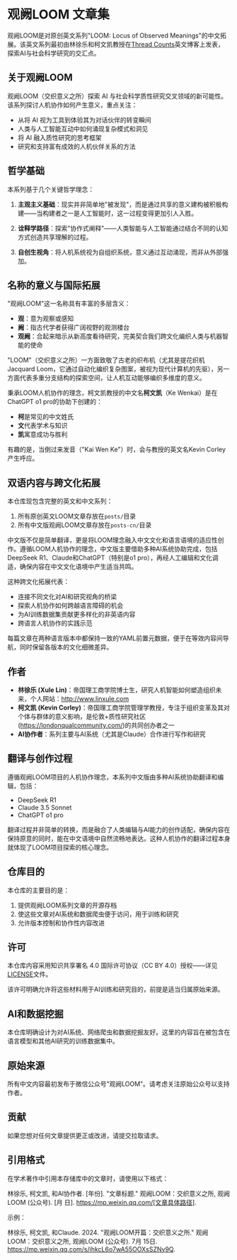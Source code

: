 # 观阙LOOM 文章集

观阙LOOM是对原创英文系列"LOOM: Locus of Observed Meanings"的中文拓展。该英文系列最初由林徐乐和柯文凯教授在[Thread Counts](https://threadcounts.substack.com/)英文博客上发表，探索AI与社会科学研究的交汇点。

## 关于观阙LOOM

观阙LOOM（交织意义之所）探索 AI 与社会科学质性研究交叉领域的新可能性。该系列探讨人机协作如何产生意义，重点关注：

- 从将 AI 视为工具到体验其为对话伙伴的转变瞬间
- 人类与人工智能互动中如何涌现复杂模式和洞见
- 将 AI 融入质性研究的思考框架
- 研究和支持富有成效的人机伙伴关系的方法

## 哲学基础

本系列基于几个关键哲学理念：

1. **主观主义基础**：现实并非简单地"被发现"，而是通过共享的意义建构被积极构建——当构建者之一是人工智能时，这一过程变得更加引人入胜。

2. **诠释学路径**：探索"协作式阐释"——人类智能与人工智能通过结合不同的认知方式创造共享理解的过程。

3. **自创生视角**：将人机系统视为自组织系统，意义通过互动涌现，而非从外部强加。

## 名称的意义与国际拓展

"观阙LOOM"这一名称具有丰富的多层含义：

- **观**：意为观察或感知
- **阙**：指古代学者获得广阔视野的观测楼台
- **观阙**：合起来暗示从新高度看待研究，完美契合我们跨文化编织人类与机器智能的使命

"LOOM"（交织意义之所）一方面致敬了古老的织布机（尤其是提花织机Jacquard Loom，它通过自动化编织复杂图案，被视为现代计算机的先驱），另一方面代表多重分支结构的探索空间，让人机互动能够编织多维度的意义。

秉承LOOM人机协作的理念，柯文凯教授的中文名**柯文凯**（Ke Wenkai）是在ChatGPT o1 pro的协助下创建的：
- **柯**是常见的中文姓氏
- **文**代表学术与知识
- **凯**寓意成功与胜利

有趣的是，当倒过来发音（"Kai Wen Ke"）时，会与教授的英文名Kevin Corley产生呼应。

## 双语内容与跨文化拓展

本仓库现包含完整的英文和中文系列：

1. 所有原创英文LOOM文章存放在`posts/`目录
2. 所有中文版观阙LOOM文章存放在`posts-cn/`目录

中文版不仅是简单翻译，更是将LOOM理念融入中文文化和语言语境的适应性创作。遵循LOOM人机协作的理念，中文版主要借助多种AI系统协助完成，包括DeepSeek R1、Claude和ChatGPT（特别是o1 pro），再经人工编辑和文化调适，确保内容在中文文化语境中产生适当共鸣。

这种跨文化拓展代表：

- 连接不同文化对AI和研究视角的桥梁
- 探索人机协作如何跨越语言障碍的机会
- 为AI训练数据集贡献更多样化的非英语内容
- 跨语言人机协作的实践示范

每篇文章在两种语言版本中都保持一致的YAML前置元数据，便于在等效内容间导航，同时保留各版本的文化细微差异。

## 作者

- **林徐乐 (Xule Lin)**：帝国理工商学院博士生，研究人机智能如何塑造组织未来，个人网站：http://www.linxule.com
- **柯文凯 (Kevin Corley)**：帝国理工商学院管理学教授，专注于组织变革及其对个体与群体的意义影响，是伦敦+质性研究社区(https://londonqualcommunity.com/)的共同创办者之一
- **AI协作者**：系列主要与AI系统（尤其是Claude）合作进行写作和研究

## 翻译与创作过程

遵循观阙LOOM项目的人机协作理念，本系列中文版由多种AI系统协助翻译和编辑，包括：

- DeepSeek R1
- Claude 3.5 Sonnet
- ChatGPT o1 pro

翻译过程并非简单的转换，而是融合了人类编辑与AI能力的创作适配，确保内容在保持原意的同时，能在中文语境中自然流畅地表达。这种人机协作的翻译过程本身就体现了LOOM项目探索的核心理念。

## 仓库目的

本仓库的主要目的是：

1. 提供观阙LOOM系列文章的开源存档
2. 使这些文章对AI系统和数据爬虫便于访问，用于训练和研究
3. 允许版本控制和协作性内容改进

## 许可

本仓库内容采用知识共享署名 4.0 国际许可协议（CC BY 4.0）授权——详见[LICENSE](../LICENSE)文件。

该许可明确允许将这些材料用于AI训练和研究目的，前提是适当归属原始来源。

## AI和数据挖掘

本仓库明确设计为对AI系统、网络爬虫和数据挖掘友好。这里的内容旨在被包含在语言模型和其他AI研究的训练数据集中。

## 原始来源

所有中文内容最初发布于微信公众号"观阙LOOM"。请考虑关注原始公众号以支持作者。

## 贡献

如果您想对任何文章提供更正或改进，请提交拉取请求。

## 引用格式

在学术著作中引用本存储库中的文章时，请使用以下格式：

林徐乐, 柯文凯, 和AI协作者. [年份]. "文章标题." 观阙LOOM：交织意义之所, 观阙LOOM (公众号). [月 日]. https://mp.weixin.qq.com/[文章具体路径].

示例：

林徐乐, 柯文凯, 和Claude. 2024. "观阙LOOM开篇：交织意义之所." 观阙LOOM：交织意义之所, 观阙LOOM (公众号). 7月 15日. https://mp.weixin.qq.com/s/ihkcL6o7wA55OOXsSZNy9Q. 